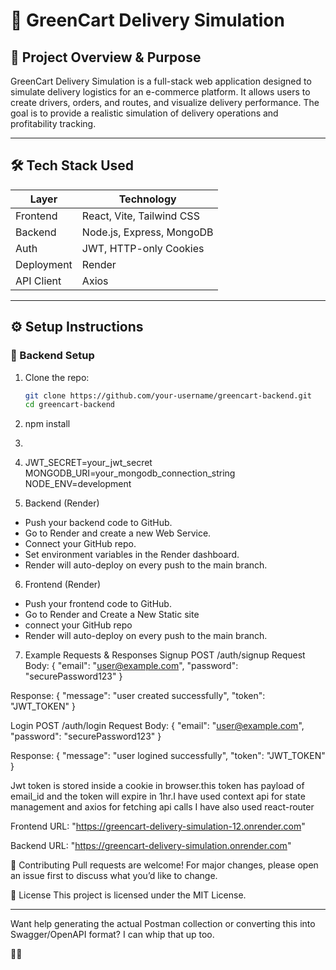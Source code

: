 # 🚚 GreenCart Delivery Simulation

## 📌 Project Overview & Purpose

GreenCart Delivery Simulation is a full-stack web application designed to simulate delivery logistics for an e-commerce platform. It allows users to create drivers, orders, and routes, and visualize delivery performance. The goal is to provide a realistic simulation of delivery operations and profitability tracking.

---

## 🛠️ Tech Stack Used

| Layer       | Technology                     |
|-------------|--------------------------------|
| Frontend    | React, Vite, Tailwind CSS      |
| Backend     | Node.js, Express, MongoDB      |
| Auth        | JWT, HTTP-only Cookies         |
| Deployment  | Render                         |
| API Client  | Axios                          |

---

## ⚙️ Setup Instructions

### 🔧 Backend Setup

1. Clone the repo:
   ```bash
   git clone https://github.com/your-username/greencart-backend.git
   cd greencart-backend
2. npm install
3. 
4. JWT_SECRET=your_jwt_secret
   MONGODB_URI=your_mongodb_connection_string
   NODE_ENV=development

5. Backend (Render)
- Push your backend code to GitHub.
- Go to Render and create a new Web Service.
- Connect your GitHub repo.
- Set environment variables in the Render dashboard.
- Render will auto-deploy on every push to the main branch.

 6. Frontend (Render)
 - Push your frontend code to GitHub.
 - Go to Render and Create a New Static site
 - connect your GitHub repo
 - Render will auto-deploy on every push to the main branch.

7. Example Requests & Responses
Signup
POST /auth/signup
Request Body:
{
  "email": "user@example.com",
  "password": "securePassword123"
}


Response:
{
  "message": "user created successfully",
  "token": "JWT_TOKEN"
}


Login
POST /auth/login
Request Body:
{
  "email": "user@example.com",
  "password": "securePassword123"
}


Response:
{
  "message": "user logined successfully",
  "token": "JWT_TOKEN"
}

Jwt token is stored inside a cookie in browser.this token has payload of email_id and the token will expire in 1hr.I have used context api for state management and axios for fetching api calls
I have also used react-router

Frontend URL: "https://greencart-delivery-simulation-12.onrender.com"

Backend URL: "https://greencart-delivery-simulation.onrender.com"






🧠 Contributing
Pull requests are welcome! For major changes, please open an issue first to discuss what you’d like to change.

📄 License
This project is licensed under the MIT License.

---

Want help generating the actual Postman collection or converting this into Swagger/OpenAPI format? I can whip that up too.


